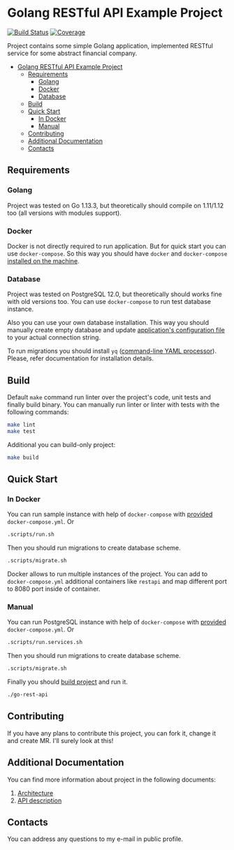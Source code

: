 # Golang RESTful API Example Project
[![Build Status](https://travis-ci.org/Toshik1978/go-rest-api.svg?branch=master)](https://travis-ci.org/Toshik1978/go-rest-api)
[![Coverage](https://codecov.io/gh/Toshik1978/go-rest-api/branch/master/graph/badge.svg)](https://codecov.io/gh/Toshik1978/go-rest-api)

Project contains some simple Golang application, implemented RESTful service for some abstract financial company.

- [Golang RESTful API Example Project](#golang-restful-api-example-project)
    - [Requirements](#requirements)
        - [Golang](#golang)
        - [Docker](#docker)
        - [Database](#database)
    - [Build](#build)
    - [Quick Start](#quick-start)
        - [In Docker](#in-docker)
        - [Manual](#manual)
    - [Contributing](#contributing)
    - [Additional Documentation](#additional-documentation)
    - [Contacts](#contacts)

## Requirements

### Golang

Project was tested on Go 1.13.3, but theoretically should compile on 1.11/1.12 too (all versions with modules support).

### Docker

Docker is not directly required to run application. But for quick start you can use `docker-compose`.
So this way you should have `docker` and `docker-compose` [installed on the machine](https://docs.docker.com/install/).

### Database

Project was tested on PostgreSQL 12.0, but theoretically should works fine with old versions too.
You can use `docker-compose` to run test database instance.

Also you can use your own database installation. This way you should manually create empty database and update
[application's configuration file](configs/go-rest-api.conf.yaml) to your actual connection string.

To run migrations you should install `yq` ([command-line YAML processor](https://yq.readthedocs.io/en/latest/)). Please,
refer documentation for installation details.

## Build

Default `make` command run linter over the project's code, unit tests and finally build binary.
You can manually run linter or linter with tests with the following commands:

```sh
make lint
make test
```

Additional you can build-only project:

```sh
make build
```

## Quick Start

### In Docker

You can run sample instance with help of `docker-compose` with [provided](docker-compose.yml) `docker-compose.yml`. Or

```sh
.scripts/run.sh
```

Then you should run migrations to create database scheme.

```sh
.scripts/migrate.sh
```

Docker allows to run multiple instances of the project. You can add to `docker-compose.yml` additional containers like
`restapi` and map different port to 8080 port inside of container.

### Manual

You can run PostgreSQL instance with help of `docker-compose` with [provided](docker-compose.yml) `docker-compose.yml`. Or 

```sh
.scripts/run.services.sh
```

Then you should run migrations to create database scheme.

```sh
.scripts/migrate.sh
```

Finally you should [build project](#build) and run it.

```sh
./go-rest-api
```

## Contributing

If you have any plans to contribute this project, you can fork it, change it and create MR. I'll surely look at this!

## Additional Documentation

You can find more information about project in the following documents:

1. [Architecture](docs/architecture.md)
1. [API description](docs/api.md)

## Contacts

You can address any questions to my e-mail in public profile.
